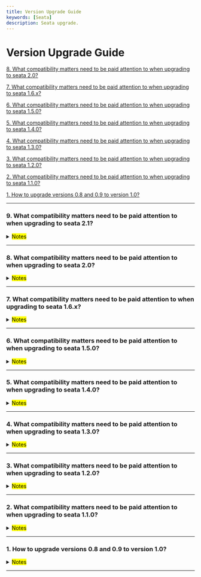 ```yaml
---
title: Version Upgrade Guide
keywords: [Seata]
description: Seata upgrade.
---
```


# Version Upgrade Guide

<a href="#8" target="_self">8. What compatibility matters need to be paid attention to when upgrading to seata 2.0? </a>
<br/>

<a href="#7" target="_self">7. What compatibility matters need to be paid attention to when upgrading to seata 1.6.x? </a>
<br/>

<a href="#6" target="_self">6. What compatibility matters need to be paid attention to when upgrading to seata 1.5.0? </a>
<br/>

<a href="#5" target="_self">5. What compatibility matters need to be paid attention to when upgrading to seata 1.4.0? </a>
<br/>

<a href="#4" target="_self">4. What compatibility matters need to be paid attention to when upgrading to seata 1.3.0? </a>
<br/>

<a href="#3" target="_self">3. What compatibility matters need to be paid attention to when upgrading to seata 1.2.0? </a>
<br/>

<a href="#2" target="_self">2. What compatibility matters need to be paid attention to when upgrading to seata 1.1.0? </a>
<br/>

<a href="#1" target="_self">1. How to upgrade versions 0.8 and 0.9 to version 1.0? </a>
<br/>

------

<h3 id='9'>9. What compatibility matters need to be paid attention to when upgrading to seata 2.1?</h3>
<details>
   <summary><mark>Notes</mark></summary>
  
  1. After using the Seata 2.0 Raft storage mode, upgrading to 2.1 requires logging in to obtain a token, carrying a token to request /metadata/v1/cluster?group= in the value of seata.server.raft.group in application.yml, and querying the cluster metadata Later. Upgrade the follower node first, and then upgrade the leader node. Note: After this upgrade is completed, the Raft storage mode is not allowed to be downgraded to 2.0. Please fully verify it in the offline environment before upgrading the production environment.
</details>


------

<h3 id='8'>8. What compatibility matters need to be paid attention to when upgrading to seata 2.0? </h3>
<details>
   <summary><mark>Notes</mark></summary>
   If you upgrade from 1.8.x to 2.0.x, if you configure the Undolog or communication codec to FST, you need to change the serialization mode to something other than FST on the client before you can upgrade it on the server.
   Note: In version 2.0.0 of the server, there is a resource reentry issue in AT mode. For example, in a global transaction, if multiple local transactions make repeated data modifications that are not the same, registering multiple branches can lead to abnormal ordering of the two-phase commit. Therefore, if you encounter such scenarios, please refrain from upgrading to version 2.0.0 and consider upgrading to the latest snapshot or a higher version.
</details>

------

<h3 id='7'>7. What compatibility matters need to be paid attention to when upgrading to seata 1.6.x? </h3>
<details>
   <summary><mark>Notes</mark></summary>
   When upgrading from version 1.5.x to version 1.6.x, both client SDK and seata-server are completely smoothly compatible, and no other changes are required other than upgrading the version.
</details>

------

<h3 id='6'>6. What compatibility matters need to be paid attention to when upgrading to seata 1.5.0? </h3>
<details>
   <summary><mark>Notes</mark></summary>

1. When the storage mode of seata-server is db, you need to pay attention to the table structure changes. You need to change the table structure before upgrading to 1.5.0:

  - The table structure character set is uniformly adjusted from utf8 to utf8mb4.
  - The `global_table` adjustment index is adjusted from `idx_gmt_modified_status` to `idx_status_gmt_modified`.
  - `lock_table` adds `status` field, and adds `idx_status`, `idx_xid_and_branch_id` index.
  - Add `distributed_lock` table for seata-server asynchronous task scheduling.
   Before upgrading to 1.5.0, please pay attention to the table structure changes. For details on the table structure, please [click here](https://github.com/apache/incubator-seata/tree/1.5.0/script/server/db).
   
2. TCC transaction mode adds anti-hanging function in 1.5.0. If you need to enable anti-hanging by Seata framework, you need to add [this table](https://github.com/apache/incubator-seata/tree/1.5.0/script/client/tcc/db) to the client business library in advance. 
   
3. The first-stage method of TCC mode has been optimized. It is no longer necessary to define `BusinessActionContext` as an interface parameter in the first stage. If `BusinessActionContext` needs to be used in the first stage, it can be obtained through `BusinessActionContextUtil.getContext()`.

4. The internal structure of the redis registration center has been adjusted and is no longer backward compatible. If you use redis as the registration center of seata, please also upgrade both seata-all (seata-spring-boot-starter) and seata-server that the client depends on.

5. The transaction group configuration supports default values. In order to avoid ambiguity and reduce learning costs, the default transaction group is changed from `my_test_tx_group` to `default_tx_group`. It will be backward compatible in version 1.5.X.

</details>

------

<h3 id='5'>5. What compatibility matters need to be paid attention to when upgrading to seata 1.4.0? </h3>
<details>
   <summary><mark>Notes</mark></summary>


1. The Redis data of version 1.3 and 1.4 are incompatible. Since the Redis mode reconstructs the data storage structure into hash, users who upgrade from 1.3 to 1.4 need to wait for all transactions to run completely before iterating.
       

</details>

------

<h3 id='4'>4. What compatibility matters need to be paid attention to when upgrading to seata 1.3.0? </h3>
<details>
   <summary><mark>Notes</mark></summary>

1. The nacos registration center adds a new group attribute configuration `seata.registry.nacos.group`. If it is not configured, the default value is `DEFAULT_GROUP`. The server and client must be consistent.
2. The mysql `undolog` table removes the `id` field and enhances the timestamp accuracy together with `branch_table` to prevent dirty data from being rolled back due to sequence errors during undolog rollback. (Note: mysql version 5.6 or above is required)

</details>

***********

<h3 id='3'>3. What compatibility matters need to be paid attention to when upgrading to seata 1.2.0? </h3>
<details>
   <summary><mark>Notes</mark></summary>

1. The nacos registration center adds a new service attribute configuration `registry.nacos.application` = "seata-server". The original default name is serverAddr, and now the default is seata-server. The Server and Client must be consistent.
       

</details>

***********

<h3 id='2'>2. What compatibility matters need to be paid attention to when upgrading to seata 1.1.0? </h3>
<details>
   <summary><mark>Notes</mark></summary>

1. Pay attention to the compatibility of configuration items. Version 1.1.0 has unified the styles of configuration items.
If the program relies on seata-all, corresponding to the *.conf file, the naming style of the configuration items in the conf file is unified with a dot + camel case combination, [1.1.0 Configuration Item Description](/docs/user/configurations), [1.1.0 Configuration Reference](https://github.com/apache/incubator-seata/tree/1.1.0/script/client/conf);
If the program depends on seata-spring-boot-starter, corresponding to *.properties or *.yml, the naming style of property and yml files is unified to the combination of dot + underscore.
[1.1.0 Configuration Reference](https://github.com/apache/incubator-seata/tree/1.1.0/script/client/spring) What needs special attention is the 1.0.0 version configuration item seata.service
.vgroup-mapping=default 1.1.0 changed to: seata.service.vgroup-mapping
.my_test_tx_group=default, where my_test_tx_group represents the transaction group used by the program; 1.0.0 version configuration item seata.service.grouplist=127.0.0.1:8091, 1.1.0
Change to: seata.service.grouplist.default=127.0.0.1:8091 where default represents the seata registration service name.

2. seata-all does not enable automatic proxying of data sources by default. The original conf file configuration items in seata-all
The client.support.spring.datasource.autoproxy configuration item is invalid and is annotated by @EnableAutoDataSourceProxy
Instead of annotation, the annotation parameter can choose to use jdk proxy or cglib proxy. When using HikariDataSource, it is recommended to use cglib proxy mode.
seata-spring-boot-starter enables the data source proxy by default, and the corresponding data source automatic proxy configuration items remain unchanged from version 1.0.0.

3. When using the spring cloud framework, you need to use [Spring Cloud Alibaba](https://github.com/alibaba/spring-cloud-alibaba) for seata
Transmission of transaction context. So seata has integration dependencies with Spring Cloud Alibaba version, refer to [version notes](https://github.com/alibaba/spring-cloud-alibaba/wiki/%E7%89%88%E6%9C%AC%E8%AF%B4%E6%98%8E)
spring-cloud-alibaba-seata relied on seata-all before version 2.2.0.RELEASE. If you continue to use a lower version of spring-cloud-alibaba-seata, you can use a higher version of seata-all to replace the built-in seata-all version;
Spring-cloud-alibaba-seata starts to rely on seata-spring-boot-starter internally starting from 2.2.0.RELEASE (inclusive). 2.2.0.RELEASE internally integrates seata-spring-boot-starter 1.0.0 and can be upgraded to seata-spring-boot-starter 1.1.0, seata-spring-boot-starter integrates seata-all, seata-spring-boot-starter wraps the autoconfig function for properties or yml configuration, in spring-cloud-alibaba-seata Before 2.2.0.RELEASE
The autoconfig function is supported by itself. Afterwards, the autoconfig about seata itself in spring-cloud-alibaba-seata is removed and is supported by seata-spring-boot-starter. Therefore, the lower version of spring-cloud-alibaba-seata can only be used with seata-all. Use, the higher version spring-cloud-alibaba-seata can only be used with seata-spring-boot-starter, with 2.2.0.RELEASE as the dividing point.

4. When the TC side adopts db storage mode, the precision of gmt_create and gmt_modified fields is added to branch_table to accurately confirm the order of rollback.
[Reference for each database script](https://github.com/apache/incubator-seata/tree/1.1.0/script/server/db).

</details>

***********

<h3 id='1'>1. How to upgrade versions 0.8 and 0.9 to version 1.0? </h3>
<details>
   <summary><mark>Notes</mark></summary>

   1. (Optional) 1.0 supports yml and properties, and seata-all needs to be replaced with seata-spring-boot-starter
   2. (Required) Add a common index to the branch_id field of the TC side table lock_table
   3. (Optional) Some parameter naming changes, <a href="/docs/user/configurations100" target="_blank">Click here to check the parameter configuration</a>.
   4. client.report.success.enable can be set as false to improve performance.
      

</details>   

********

